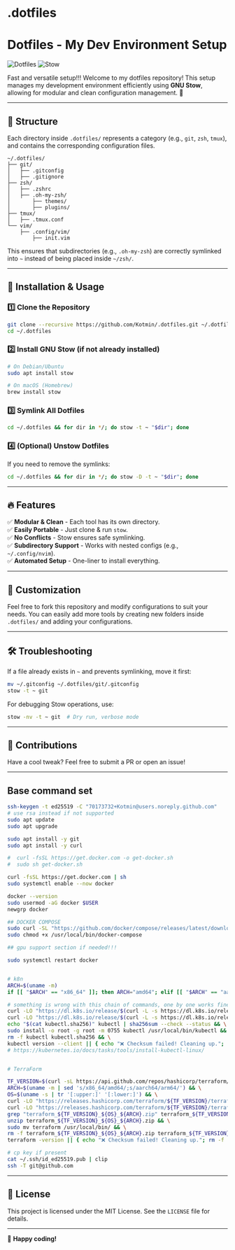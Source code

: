 # .dotfiles


# Dotfiles - My Dev Environment Setup  

![Dotfiles](https://img.shields.io/badge/Dotfiles-Automated-blue?style=flat-square&logo=linux) ![Stow](https://img.shields.io/badge/Managed%20with-Stow-green?style=flat-square)

Fast and versatile setup!!!
Welcome to my dotfiles repository! This setup manages my development environment efficiently using **GNU Stow**, allowing for modular and clean configuration management. 🚀

---

## 📂 Structure
Each directory inside `.dotfiles/` represents a category (e.g., `git`, `zsh`, `tmux`), and contains the corresponding configuration files.

```
~/.dotfiles/
├── git/
│   ├── .gitconfig
│   ├── .gitignore
├── zsh/
│   ├── .zshrc
│   ├── .oh-my-zsh/
│       ├── themes/
│       ├── plugins/
├── tmux/
│   ├── .tmux.conf
└── vim/
    ├── .config/vim/
        ├── init.vim
```

This ensures that subdirectories (e.g., `.oh-my-zsh`) are correctly symlinked into `~` instead of being placed inside `~/zsh/`.

---

## 🔧 Installation & Usage

### 1️⃣ Clone the Repository
```bash
git clone --recursive https://github.com/Kotmin/.dotfiles.git ~/.dotfiles
cd ~/.dotfiles
```

### 2️⃣ Install GNU Stow (if not already installed)
```bash
# On Debian/Ubuntu
sudo apt install stow

# On macOS (Homebrew)
brew install stow
```

### 3️⃣ Symlink All Dotfiles
```bash
cd ~/.dotfiles && for dir in */; do stow -t ~ "$dir"; done
```

### 4️⃣ (Optional) Unstow Dotfiles
If you need to remove the symlinks:
```bash
cd ~/.dotfiles && for dir in */; do stow -D -t ~ "$dir"; done
```

---

## 🔥 Features
✅ **Modular & Clean** - Each tool has its own directory.  
✅ **Easily Portable** - Just clone & run `stow`.  
✅ **No Conflicts** - Stow ensures safe symlinking.  
✅ **Subdirectory Support** - Works with nested configs (e.g., `~/.config/nvim`).  
✅ **Automated Setup** - One-liner to install everything.  

---

## 🎯 Customization
Feel free to fork this repository and modify configurations to suit your needs. You can easily add more tools by creating new folders inside `.dotfiles/` and adding your configurations.

---

## 🛠 Troubleshooting
If a file already exists in `~` and prevents symlinking, move it first:
```bash
mv ~/.gitconfig ~/.dotfiles/git/.gitconfig
stow -t ~ git
```

For debugging Stow operations, use:
```bash
stow -nv -t ~ git  # Dry run, verbose mode
```

---

## 🤝 Contributions
Have a cool tweak? Feel free to submit a PR or open an issue!

---


## Base command set
```bash
ssh-keygen -t ed25519 -C "70173732+Kotmin@users.noreply.github.com"
# use rsa instead if not supported
sudo apt update
sudo apt upgrade

sudo apt install -y git
sudo apt install -y curl

#  curl -fsSL https://get.docker.com -o get-docker.sh
#  sudo sh get-docker.sh

curl -fsSL https://get.docker.com | sh
sudo systemctl enable --now docker

docker --version
sudo usermod -aG docker $USER
newgrp docker

## DOCKER COMPOSE
sudo curl -SL "https://github.com/docker/compose/releases/latest/download/docker-compose-$(uname -s)-$(uname -m)" -o /usr/local/bin/docker-compose
sudo chmod +x /usr/local/bin/docker-compose

## gpu support section if needed!!!

sudo systemctl restart docker


# k8n
ARCH=$(uname -m)
if [[ "$ARCH" == "x86_64" ]]; then ARCH="amd64"; elif [[ "$ARCH" == "aarch64" ]]; then ARCH="arm64"; fi

# something is wrong with this chain of commands, one by one works fine
curl -LO "https://dl.k8s.io/release/$(curl -L -s https://dl.k8s.io/release/stable.txt)/bin/$(uname -s | tr '[:upper:]' '[:lower:]')/$ARCH/kubectl" && \
curl -LO "https://dl.k8s.io/release/$(curl -L -s https://dl.k8s.io/release/stable.txt)/bin/$(uname -s | tr '[:upper:]' '[:lower:]')/$ARCH/kubectl.sha256" && \
echo "$(cat kubectl.sha256)" kubectl | sha256sum --check --status && \
sudo install -o root -g root -m 0755 kubectl /usr/local/bin/kubectl && \
rm -f kubectl kubectl.sha256 && \
kubectl version --client || { echo "❌ Checksum failed! Cleaning up."; rm -f kubectl kubectl.sha256; exit 1; }
# https://kubernetes.io/docs/tasks/tools/install-kubectl-linux/


# TerraForm

TF_VERSION=$(curl -sL https://api.github.com/repos/hashicorp/terraform/releases/latest | jq -r .tag_name | sed 's/v//') && \
ARCH=$(uname -m | sed 's/x86_64/amd64/;s/aarch64/arm64/') && \
OS=$(uname -s | tr '[:upper:]' '[:lower:]') && \
curl -LO "https://releases.hashicorp.com/terraform/${TF_VERSION}/terraform_${TF_VERSION}_${OS}_${ARCH}.zip" && \
curl -LO "https://releases.hashicorp.com/terraform/${TF_VERSION}/terraform_${TF_VERSION}_SHA256SUMS" && \
grep "terraform_${TF_VERSION}_${OS}_${ARCH}.zip" terraform_${TF_VERSION}_SHA256SUMS | sha256sum --check --status && \
unzip terraform_${TF_VERSION}_${OS}_${ARCH}.zip && \
sudo mv terraform /usr/local/bin/ && \
rm -f terraform_${TF_VERSION}_${OS}_${ARCH}.zip terraform_${TF_VERSION}_SHA256SUMS && \
terraform -version || { echo "❌ Checksum failed! Cleaning up."; rm -f terraform_${TF_VERSION}_${OS}_${ARCH}.zip terraform_${TF_VERSION}_SHA256SUMS; exit 1; }

# cp key if present
cat ~/.ssh/id_ed25519.pub | clip
ssh -T git@github.com


```


---

## 📜 License
This project is licensed under the MIT License. See the `LICENSE` file for details.

---

🚀 **Happy coding!**


